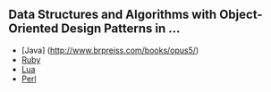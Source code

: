 ## Data Structures and Algorithms with Object-Oriented Design Patterns in ...
- [Java] (http://www.brpreiss.com/books/opus5/)
- [Ruby](http://www.brpreiss.com/books/opus8/)
- [Lua](http://www.brpreiss.com/books/opus9/)
- [Perl](http://www.brpreiss.com/books/opus10/)


